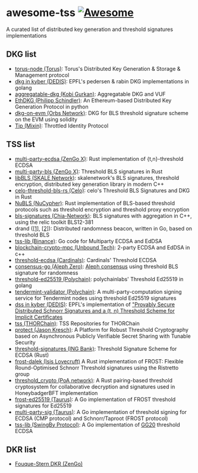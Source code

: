 # awesome-tss [![Awesome](https://cdn.rawgit.com/sindresorhus/awesome/d7305f38d29fed78fa85652e3a63e154dd8e8829/media/badge.svg)](https://github.com/sindresorhus/awesome)
A curated list of distributed key generation and threshold signatures implementations


## DKG list
* [torus-node (Torus)](https://github.com/torusresearch/torus-node): Torus's Distributed Key Generation & Storage & Management protocol
* [dkg in kyber (DEDIS)](https://github.com/dedis/kyber/tree/master/share/dkg): EPFL's pedersen & rabin DKG implementations in golang
* [aggregatable-dkg (Kobi Gurkan)](https://github.com/kobigurk/aggregatable-dkg): Aggregatable DKG and VUF
* [EthDKG (Philipp Schindler)](https://github.com/PhilippSchindler/EthDKG): An Ethereum-based Distributed Key Generation Protocol in python
* [dkg-on-evm (Orbs Network)](https://github.com/orbs-network/dkg-on-evm): DKG for BLS threshold signature scheme on the EVM using solidity
* [Tip (Mixin)](https://github.com/MixinNetwork/tip): Throttled Identity Protocol

## TSS list
* [multi-party-ecdsa (ZenGo X)](https://github.com/ZenGo-X/multi-party-ecdsa): Rust implementation of {t,n}-threshold ECDSA 
* [multi-party-bls (ZenGo X)](https://github.com/ZenGo-X/multi-party-bls): Threshold BLS signatures in Rust
* [libBLS (SKALE Network)](https://github.com/skalenetwork/libBLS): skalenetwork's BLS signatures, threshold encryption, distributed key generation library in modern C++
* [celo-threshold-bls-rs (Celo)](https://github.com/celo-org/celo-threshold-bls-rs): celo's Threshold BLS Signatures and DKG in Rust
* [NuBLS (NuCypher)](https://github.com/nucypher/NuBLS): Rust implementation of BLS-based threshold protocols such as threshold encryption and threshold proxy encryption
* [bls-signatures (Chia-Network)](https://github.com/Chia-Network/bls-signatures): BLS signatures with aggregation in C++, using the relic toolkit BLS12-381
* drand ([[1]](https://drand.love/docs/cryptography/), [[2]](https://github.com/drand/drand)): Distributed randomness beacon, written in Go, based on threshold BLS
* [tss-lib (Binance)](https://github.com/binance-chain/tss-lib): Go code for Multiparty ECDSA and EdDSA
* [blockchain-crypto-mpc (Unbound Tech)](https://github.com/unbound-tech/blockchain-crypto-mpc): 2-party ECDSA and EdDSA in c++
* [threshold-ecdsa (Cardinals)](https://gitlab.com/cardinals1/threshold-ecdsa): Cardinals' Threshold ECDSA
* [consensus-go (Aleph Zero)](https://gitlab.com/alephledger/consensus-go): [Aleph consensus](https://arxiv.org/pdf/1908.05156.pdf) using threshold BLS signature for randomness 
* [threshold-ed25519 (Polychain)](https://gitlab.com/polychainlabs/threshold-ed25519): polychainlabs' Threshold Ed25519 in golang
* [tendermint-validator (Polychain)](https://gitlab.com/polychainlabs/tendermint-validator): A multi-party-computation signing service for Tendermint nodes using threshold Ed25519 signatures
* [dss in kyber (DEDIS)](https://github.com/dedis/kyber/tree/master/sign/dss): EPFL's implementation of ["Provably Secure Distributed Schnorr Signatures and a (t, n) Threshold Scheme for Implicit Certificates](https://dl.acm.org/citation.cfm?id=678297)
* [tss (THORChain)](https://gitlab.com/thorchain/tss): TSS Repositories for THORChain
* [protect (Jason Kresch)](https://github.com/jasonkresch/protect): A Platform for Robust Threshold Cryptography based on Asynchronous Publicly Verifiable Secret Sharing with Tunable Security
* [threshold-signatures (ING Bank)](https://github.com/ing-bank/threshold-signatures): Threshold Signature Scheme for ECDSA (Rust)
* [frost-dalek (Isis Lovecruft)](https://github.com/isislovecruft/frost-dalek) A Rust implementation of FROST: Flexible Round-Optimised Schnorr Threshold signatures using the Ristretto group
* [threshold_crypto (PoA network)](https://github.com/poanetwork/threshold_crypto): A Rust pairing-based threshold cryptosystem for collaborative decryption and signatures used in HoneybadgerBFT implementation
* [frost-ed25519 (Taurus)](https://github.com/taurusgroup/frost-ed25519): A Go implementation of FROST threshold signatures for Ed25519
* [multi-party-sig (Taurus)](https://github.com/taurusgroup/multi-party-sig): A Go implementation of threshold signing for ECDSA (CMP protocol) and Schnorr/Taproot (FROST protocol)
* [tss-lib (SwingBy Protocol)](https://github.com/SwingbyProtocol/tss-lib): A Go implementation of [GG20](https://eprint.iacr.org/2020/540) threshold ECDSA


## DKR list
* [Fouque-Stern DKR (ZenGo)](https://github.com/ZenGo-X/fs-dkr)



